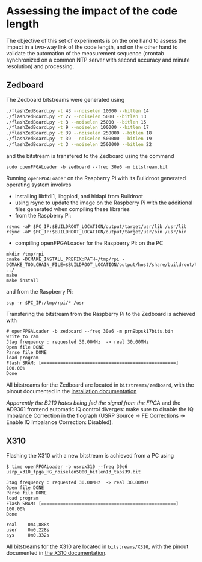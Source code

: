 # Assessing the impact of the code length

The objective of this set of experiments is on the one hand to assess the
impact in a two-way link of the code length, and on the other hand to validate
the automation of the measurement sequence (crontab synchronized on a common
NTP server with second accuracy and minute resolution) and processing.

## Zedboard

The Zedboard bitstreams were generated using
```bash
./flashZedBoard.py -t 43 --noiselen 10000 --bitlen 14
./flashZedBoard.py -t 27 --noiselen 5000 --bitlen 13
./flashZedBoard.py -t 3 --noiselen 25000 --bitlen 15
./flashZedBoard.py -t 9 --noiselen 100000 --bitlen 17
./flashZedBoard.py -t 39 --noiselen 250000 --bitlen 18
./flashZedBoard.py -t 39 --noiselen 500000 --bitlen 19
./flashZedBoard.py -t 3 --noiselen 2500000 --bitlen 22
```
and the bitstream is transfered to the Zedboard using the command
```
sudo openFPGALoader -b zedboard --freq 30e6 -m bitstream.bit 
```

Running ``openFPGALoader`` on the Raspberry Pi with its Buildroot generated
operating system involves
* installing libftdi1, libgpiod, and hidapi from Buildroot
* using rsync to update the image on the Raspberry Pi with the additional
files generated when compiling these libraries
* from the Raspberry Pi:
```
rsync -aP $PC_IP:$BUILDROOT_LOCATION/output/target/usr/lib /usr/lib
rsync -aP $PC_IP:$BUILDROOT_LOCATION/output/target/usr/bin /usr/bin
```
* compiling openFPGALoader for the Raspberry Pi: on the PC
```
mkdir /tmp/rpi
cmake -DCMAKE_INSTALL_PREFIX:PATH=/tmp/rpi -DCMAKE_TOOLCHAIN_FILE=$BUILDROOT_LOCATION/output/host/share/buildroot/toolchainfile.cmake ../
make
make install
```
and from the Raspberry Pi:
```
scp -r $PC_IP:/tmp/rpi/* /usr
```

Transfering the bitstream from the Raspberry Pi to the Zedboard is achieved with
```
# openFPGALoader -b zedboard --freq 30e6 -m prn9bpsk17bits.bin
write to ram
Jtag frequency : requested 30.00MHz  -> real 30.00MHz 
Open file DONE
Parse file DONE
load program
Flash SRAM: [==================================================]
100.00%
Done
```

All bitstreams for the Zedboard are located in ``bitstreams/zedboard``, with the pinout documented
in the [installation documentation](../Doc/0_Installation.md)

*Apparently the B210 hates being fed the signal from the FPGA* and the AD9361 frontend
automatic IQ control diverges: make sure to disable the IQ Imbalance Correction in the
flograph (USRP Source -> FE Corrections -> Enable IQ Imbalance Correction: Disabled).

## X310

Flashing the X310 with a new bitstream is achieved from a PC using
```
$ time openFPGALoader -b usrpx310 --freq 30e6 usrp_x310_fpga_HG_noiselen5000_bitlen13_taps39.bit 

Jtag frequency : requested 30.00MHz  -> real 30.00MHz 
Open file DONE
Parse file DONE
load program
Flash SRAM: [==================================================] 100.00%
Done

real    0m4,888s
user    0m0,228s
sys     0m0,332s
```

All bitstreams for the X310 are located in ``bitstreams/X310``, with the pinout documented
in [the X310 documentation](../Doc/8_X310.md).
